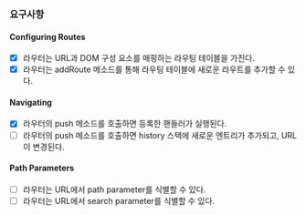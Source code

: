 ### 요구사항

#### Configuring Routes

- [x] 라우터는 URL과 DOM 구성 요소를 매핑하는 라우팅 테이블을 가진다.
- [x] 라우터는 addRoute 메소드를 통해 라우팅 테이블에 새로운 라우트를 추가할 수 있다.

#### Navigating

- [x] 라우터의 push 메소드를 호출하면 등록한 핸들러가 실행된다.
- [ ] 라우터의 push 메소드를 호출하면 history 스택에 새로운 엔트리가 추가되고, URL이 변경된다.

#### Path Parameters

- [ ] 라우터는 URL에서 path parameter를 식별할 수 있다.
- [ ] 라우터는 URL에서 search parameter를 식별할 수 있다.
